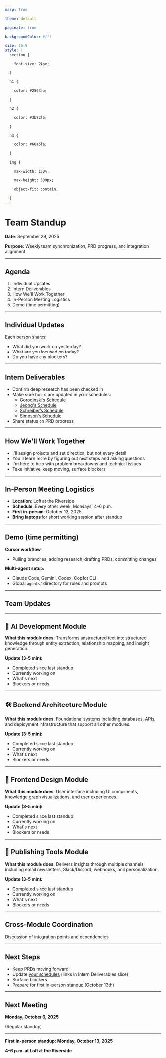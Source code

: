 ```yaml
---
marp: true

theme: default

paginate: true

backgroundColor: #fff

size: 16:9
style: |
  section {

    font-size: 24px;

  }

  h1 {

    color: #2563eb;

  }

  h2 {

    color: #3b82f6;

  }

  h3 {

    color: #60a5fa;

  }

  img {

    max-width: 100%;

    max-height: 500px;

    object-fit: contain;

  }
---
```


# Team Standup

**Date**: September 29, 2025

**Purpose**: Weekly team synchronization, PRD progress, and integration alignment

---

## Agenda

1. Individual Updates
2. Intern Deliverables
3. How We'll Work Together
4. In-Person Meeting Logistics
5. Demo (time permitting)

---

## Individual Updates

Each person shares:

* What did you work on yesterday?
* What are you focused on today?
* Do you have any blockers?

---

## Intern Deliverables

* Confirm deep research has been checked in
* Make sure hours are updated in your schedules:
  * [Gorodinski's Schedule](https://docs.google.com/spreadsheets/d/1s6e3VntRpbWWs_Ys4tXDcWQU0TOzcUe0eZcvl1oirhA/edit?gid=848086563#gid=848086563)
  * [Jeong's Schedule](https://docs.google.com/spreadsheets/d/1s6e3VntRpbWWs_Ys4tXDcWQU0TOzcUe0eZcvl1oirhA/edit?gid=277625775#gid=277625775)
  * [Schreiber's Schedule](https://docs.google.com/spreadsheets/d/1s6e3VntRpbWWs_Ys4tXDcWQU0TOzcUe0eZcvl1oirhA/edit?gid=1173229902#gid=1173229902)
  * [Simpson's Schedule](https://docs.google.com/spreadsheets/d/1s6e3VntRpbWWs_Ys4tXDcWQU0TOzcUe0eZcvl1oirhA/edit?gid=957982043#gid=957982043)
* Share status on PRD progress

---

## How We'll Work Together

* I'll assign projects and set direction, but not every detail
* You'll learn more by figuring out next steps and asking questions
* I'm here to help with problem breakdowns and technical issues
* Take initiative, keep moving, surface blockers

---

## In-Person Meeting Logistics

* **Location**: Loft at the Riverside
* **Schedule**: Every other week, Mondays, 4–6 p.m.
* **First in-person**: October 13, 2025
* **Bring laptops** for short working session after standup

---

## Demo (time permitting)

**Cursor workflow:**

* Pulling branches, adding research, drafting PRDs, committing changes

**Multi-agent setup:**

* Claude Code, Gemini, Codex, Copilot CLI
* Global `agents/` directory for rules and prompts

---

## Team Updates

---

## 🤖 AI Development Module

**What this module does**: Transforms unstructured text into structured knowledge through entity extraction, relationship mapping, and insight generation.

**Update (3-5 min):**

- Completed since last standup
- Currently working on
- What's next
- Blockers or needs

---

## 🛠️ Backend Architecture Module

**What this module does**: Foundational systems including databases, APIs, and deployment infrastructure that support all other modules.

**Update (3-5 min):**

- Completed since last standup
- Currently working on
- What's next
- Blockers or needs

---

## 🎨 Frontend Design Module

**What this module does**: User interface including UI components, knowledge graph visualizations, and user experiences.

**Update (3-5 min):**

- Completed since last standup
- Currently working on
- What's next
- Blockers or needs

---

## 📢 Publishing Tools Module

**What this module does**: Delivers insights through multiple channels including email newsletters, Slack/Discord, webhooks, and personalization.

**Update (3-5 min):**

- Completed since last standup
- Currently working on
- What's next
- Blockers or needs

---

## Cross-Module Coordination

Discussion of integration points and dependencies

---

## Next Steps

* Keep PRDs moving forward
* Update [your schedules](https://docs.google.com/spreadsheets/d/1s6e3VntRpbWWs_Ys4tXDcWQU0TOzcUe0eZcvl1oirhA/) (links in Intern Deliverables slide)
* Surface blockers
* Prepare for first in-person standup (October 13th)

---

## Next Meeting

**Monday, October 6, 2025**

(Regular standup)

---

**First in-person standup: Monday, October 13, 2025**

**4–6 p.m. at Loft at the Riverside**
